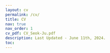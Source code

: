 ```yaml
---
layout: cv
permalink: /cv/
title: CV
nav: true
nav_order: 1
cv_pdf: CV_Seok-Ju.pdf
description: Last Updated - June 11th, 2024.
toc:
---
```


